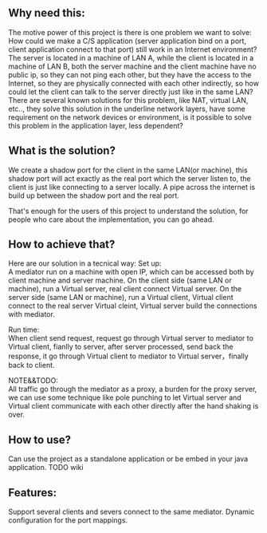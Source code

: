 Why need this:
----
The motive power of this project is there is one problem we want to solve:
<br>
How could we make a C/S application (server application bind on a port, client application connect to that port) still work in an Internet environment? The server is located in a machine of LAN A, while the client is located in a machine of LAN B, both the server machine and the client machine have no public ip, so they can not ping each other, but they have the access to the Internet, so they are physically connected with each other indirectly, so how could let the client can talk to the server directly just like in the same LAN?
<br>
There are several known solutions for this problem, like NAT, virtual LAN, etc.., they solve this solution in the underline network layers, have some requirement on the network devices or environment, is it possible to solve this problem in the application layer, less dependent?

What is the solution?
----
We create a shadow port for the client in the same LAN(or machine), this shadow port will act exactly as the real port which the server listen to, the client is just like connecting to a server locally. A pipe across the internet is build up between the shadow port and the real port.

That's enough for the users of this project to understand the solution, for people who care about the implementation, you can go ahead.

How to achieve that?
----
Here are our solution in a tecnical way:
Set up:<br>
A mediator run on a machine with open IP, which can be accessed both by client machine and server machine.
On the client side (same LAN or machine), run a Virtual server, real client connect Virtual server.
On the server side (same LAN or machine), run a Virtual client, Virtual client connect to the real server
Virtual cleint, Virtual server build the connections with mediator.

Run time:<br>
When client send request, request go through Virtual server to mediator to Virtual client, fianlly to server,
after server processed, send back the response, it go through Virtual client to mediator to Virtual server，finally back to client.

NOTE&&TODO:<br>
All traffic go through the mediator as a proxy, a burden for the proxy server, we can use some technique like pole punching to let Virtual server and Virtual client communicate with each other directly after the hand shaking is over.

How to use?
----
Can use the project as a standalone application or be embed in your java application.
TODO wiki

Features:
----
Support several clients and severs connect to the same mediator.
Dynamic configuration for the port mappings.
